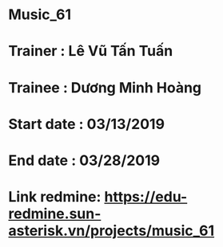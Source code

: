 # Music_61
# Trainer : Lê Vũ Tấn Tuấn
# Trainee : Dương Minh Hoàng
# Start date : 03/13/2019
# End date : 03/28/2019
# Link redmine: https://edu-redmine.sun-asterisk.vn/projects/music_61
